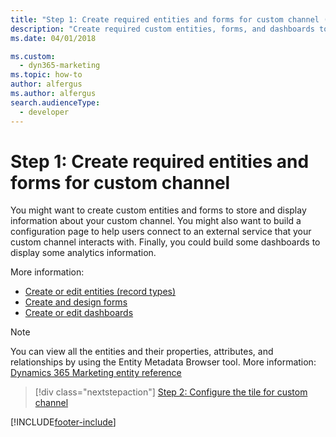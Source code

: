 ```yaml
---
title: "Step 1: Create required entities and forms for custom channel (Dynamics 365 Marketing Developer Guide) | Microsoft Docs"
description: "Create required custom entities, forms, and dashboards to store and display information about your custom channel in Dynamics 365 Marketing."
ms.date: 04/01/2018

ms.custom: 
  - dyn365-marketing
ms.topic: how-to
author: alfergus
ms.author: alfergus
search.audienceType: 
  - developer
---
```


# Step 1: Create required entities and forms for custom channel

You might want to create custom entities and forms to store and display information about your custom channel. You might also want to build a configuration page to help users connect to an external service that your custom channel interacts with. Finally, you could build some dashboards to display some analytics information.

More information:
- [Create or edit entities (record types)](/powerapps/maker/common-data-service/create-edit-entities)
- [Create and design forms](/powerapps/maker/model-driven-apps/create-design-forms)
- [Create or edit dashboards](/powerapps/maker/model-driven-apps/create-edit-dashboards)

> [!NOTE]
> You can view all the entities and their properties, attributes, and relationships by using the Entity Metadata Browser tool. More information: [Dynamics 365 Marketing entity reference](marketing-entity-reference.md)

> [!div class="nextstepaction"]
> [Step 2: Configure the tile for custom channel](configure-tile-custom-channel.md)


[!INCLUDE[footer-include](../../includes/footer-banner.md)]
